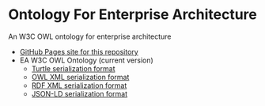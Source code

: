 # Ontology For Enterprise Architecture

An W3C OWL ontology for enterprise architecture

* [GitHub Pages site for this repository](https://zombiemaker.github.io/enterprise-architecture-ontology/)
* EA W3C OWL Ontology (current version)
  * [Turtle serialization format](https://raw.githubusercontent.com/zombiemaker/enterprise-architecture-ontology/main/ea.owl)
  * [OWL XML serialization format](https://raw.githubusercontent.com/zombiemaker/enterprise-architecture-ontology/main/ea-owl-xml.owl)
  * [RDF XML serialization format](https://raw.githubusercontent.com/zombiemaker/enterprise-architecture-ontology/main/ea-rdf-xml.owl)
  * [JSON-LD serialization format](https://raw.githubusercontent.com/zombiemaker/enterprise-architecture-ontology/main/ea-json-ld.owl)